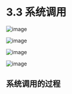 # 3.3 系统调用

![image](https://github.com/user-attachments/assets/f578b2f8-00c3-4c60-ad5b-5128b7e45f29)

![image](https://github.com/user-attachments/assets/d3d91ac3-c7a6-4716-8d83-25da43ba9414)

![image](https://github.com/user-attachments/assets/2facce41-be2f-486d-b5b3-0a6ed4566231)

![image](https://github.com/user-attachments/assets/c2a4dda4-a07f-4ac2-83f1-4ccce6886f1e)

## 系统调用的过程

